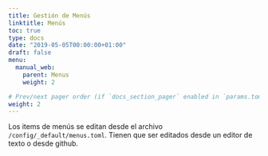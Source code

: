 ```yaml
---
title: Gestión de Menús
linktitle: Menús
toc: true
type: docs
date: "2019-05-05T00:00:00+01:00"
draft: false
menu:
  manual_web:
    parent: Menus
    weight: 2

# Prev/next pager order (if `docs_section_pager` enabled in `params.toml`)
weight: 2
---
```


Los items de menús se editan desde el archivo `/config/_default/menus.toml`. Tienen que ser editados desde un editor de texto o desde github.